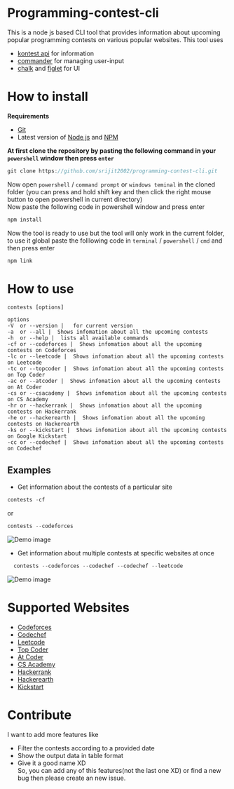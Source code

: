 # Programming-contest-cli
This is a node js based CLI tool that provides information about upcoming popular programming contests on various popular websites.
This tool uses <br/>
  * [kontest api](https://kontests.net/) for information
  * [commander](https://github.com/tj/commander.js/) for managing user-input
  * [chalk](https://www.npmjs.com/package/chalk) and [figlet](https://github.com/patorjk/figlet.js) for UI
  
  # How to install
  **Requirements**
  * [Git](https://git-scm.com/)
  * Latest version of [Node js](https://nodejs.org/en/) and [NPM](https://docs.npmjs.com/downloading-and-installing-node-js-and-npm)<br/>
  
  **At first clone the repository by pasting the following command in your `powershell` window then press `enter`**
  ```js
  git clone https://github.com/srijit2002/programming-contest-cli.git
  ```
Now open `powershell` / `command prompt` or `windows teminal` in the cloned folder (you can press and hold shift key and then click the right mouse button to open powershell in current directory)
<br/>Now paste the following code in powershell window and press enter
```js
npm install
```
Now the tool is ready to use but the tool will only work in the current folder, to use it global paste the folllowing code in `terminal` /  `powershell` / `cmd` and then press enter

```js
npm link
```
# How to use

    contests [options]
    
    options
    -V  or --version |   for current version
    -a  or --all |  Shows infomation about all the upcoming contests
    -h  or --help |  lists all available commands 
    -cf or --codeforces |  Shows infomation about all the upcoming contests on Codeforces
    -lc or --leetcode |  Shows infomation about all the upcoming contests on Leetcode
    -tc or --topcoder |  Shows infomation about all the upcoming contests on Top Coder
    -ac or --atcoder |  Shows infomation about all the upcoming contests on At Coder
    -cs or --csacademy |  Shows infomation about all the upcoming contests on CS Academy
    -hr or --hackerrank |  Shows infomation about all the upcoming contests on Hackerrank
    -he or --hackerearth |  Shows infomation about all the upcoming contests on Hackerearth
    -ks or --kickstart |  Shows infomation about all the upcoming contests on Google Kickstart
    -cc or --codechef |  Shows infomation about all the upcoming contests on Codechef
## Examples
* Get information about the contests of a particular site 
```js
contests -cf
```
or

```js
contests --codeforces
```
![Demo image](https://i.ibb.co/LdB3VBM/codeforces.png)
* Get information about multiple contests at specific websites at once
```js
  contests --codeforces --codechef --codechef --leetcode
```
![Demo image](https://i.ibb.co/JpMsGfD/multiple.png)

# Supported Websites
   * [Codeforces](https://codeforces.com/)
   * [Codechef](https://www.codechef.com/)
   * [Leetcode](https://leetcode.com/)
   * [Top Coder](https://www.topcoder.com/)
   * [At Coder](https://atcoder.jp/)
   * [CS Academy](https://csacademy.com/)
   * [Hackerrank](https://www.hackerrank.com/)
   * [Hackerearth](https://www.hackerearth.com/)
   * [Kickstart](https://codingcompetitions.withgoogle.com/kickstart)
   
# Contribute
I want to add more features like 
- Filter the contests according to a provided date
- Show the output data in table format
- Give it a good name XD <br/>
So, you can add any of this features(not the last one XD) or find a new bug then please create an new issue.
